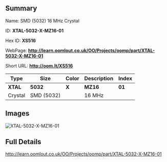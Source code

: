 

## Summary
 
Name:  SMD (5032) 16 MHz Crystal 

ID: __XTAL-5032-X-MZ16-01__

Hex ID: __XS516__

WebPage: __http://learn.oomlout.co.uk/OO/Projects/oomp/part/XTAL-5032-X-MZ16-01__

Short URL: __http://oom.lt/XS516__


| Type   | Size   | Color   | Description   | Index   |    
| ----- | ------   | ------   | -----   | ----   |    
| __XTAL__   					| __5032__   					| __X__    						| __MZ16__    					| __01__ |    
| Crystal		| SMD (5032)	| 		| 16 MHz	| 	|

## Images
![XTAL-5032-X-MZ16-01](http://oomlout.com/oomp-gen/parts/XTAL-5032-X-MZ16-01/XTAL-5032-X-MZ16-01_420.jpg)

## Full Details

 http://learn.oomlout.co.uk/OO/Projects/oomp/part/XTAL-5032-X-MZ16-01

